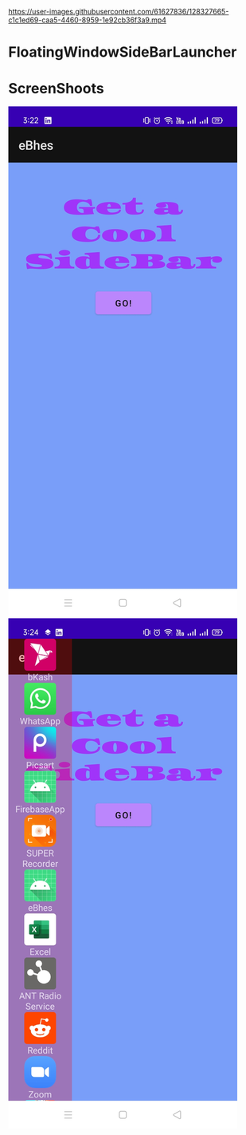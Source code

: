 

https://user-images.githubusercontent.com/61627836/128327665-c1c1ed69-caa5-4460-8959-1e92cb36f3a9.mp4

# FloatingWindowSideBarLauncher

# ScreenShoots
<img src="https://github.com/zobaer53/FloatingWindowSideBarLauncher/blob/master/Screenshot_2021-08-05-15-22-25-01_961e14aa18638bc0add5407d0e272caa.jpg">
<img src="https://github.com/zobaer53/FloatingWindowSideBarLauncher/blob/master/Screenshot_2021-08-05-15-24-12-42_961e14aa18638bc0add5407d0e272caa.jpg">


